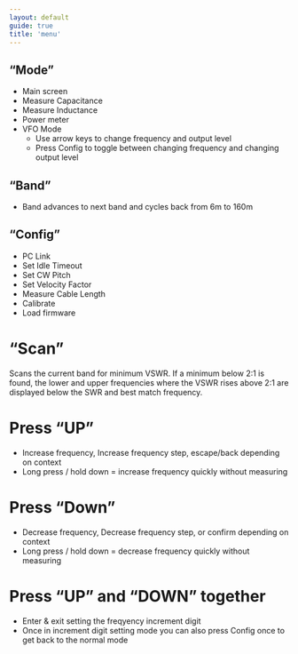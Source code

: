 ```yaml
---
layout: default
guide: true
title: 'menu'
---
```



## “Mode”
- Main screen
- Measure Capacitance
- Measure Inductance
- Power meter
- VFO Mode
    - Use arrow keys to change frequency and output level
    - Press Config to toggle between changing frequency and changing output level
## “Band”
- Band advances to next band and cycles back from 6m to 160m
## “Config”
- PC Link
- Set Idle Timeout
- Set CW Pitch
- Set Velocity Factor
- Measure Cable Length
- Calibrate
- Load firmware
# “Scan”
Scans the current band for minimum VSWR. If a minimum below 2:1 is found, the lower and upper frequencies where the VSWR rises above 2:1 are displayed below the SWR and best match frequency.
# Press “UP”
- Increase frequency, Increase frequency step, escape/back depending on context
- Long press / hold down = increase frequency quickly without measuring
# Press “Down”
- Decrease frequency, Decrease frequency step, or confirm depending on context
- Long press / hold down = decrease frequency quickly without measuring
# Press “UP” and “DOWN” together
- Enter & exit setting the freqyency increment digit
- Once in  increment digit setting mode you can also press Config once to get back to the normal mode
